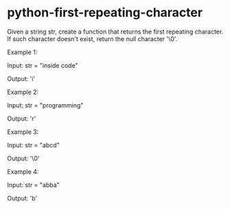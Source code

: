 # python-first-repeating-character

Given a string str, create a function that returns the first repeating character.
If such character doesn't exist, return the null character '\0'.

Example 1:

Input: str = "inside code"

Output: 'i'

Example 2:

Input: str = "programming"

Output: 'r'

Example 3:

Input: str = "abcd"

Output: '\0'

Example 4:

Input: str = "abba"

Output: 'b'